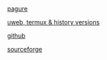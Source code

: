 [pagure](https://releases.pagure.org/uweb/)

[uweb, termux & history versions](https://s1.asytech.cn/s/tQrgT5kBRg8Trry)

[github](https://github.com/torappinfo/uweb/releases/tag/v1)

[sourceforge](https://sourceforge.net/projects/uwebbrowser/files/v1/)

